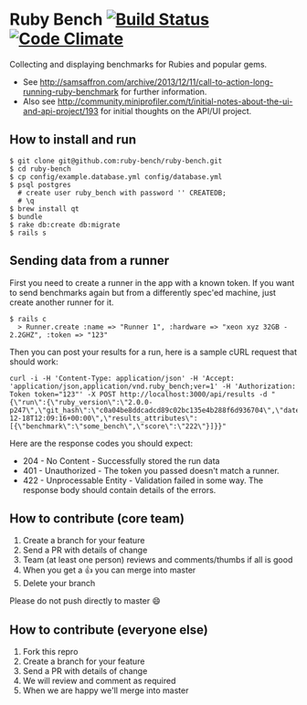 Ruby Bench [![Build Status](https://travis-ci.org/ruby-bench/ruby-bench.png?branch=master)](https://travis-ci.org/ruby-bench/ruby-bench) [![Code Climate](https://codeclimate.com/github/ruby-bench/ruby-bench.png)](https://codeclimate.com/github/ruby-bench/ruby-bench)
==========

Collecting and displaying benchmarks for Rubies and popular gems.

* See http://samsaffron.com/archive/2013/12/11/call-to-action-long-running-ruby-benchmark for further information.
* Also see http://community.miniprofiler.com/t/initial-notes-about-the-ui-and-api-project/193 for initial thoughts on the API/UI project.

How to install and run
----------------------

```
$ git clone git@github.com:ruby-bench/ruby-bench.git
$ cd ruby-bench
$ cp config/example.database.yml config/database.yml
$ psql postgres
  # create user ruby_bench with password '' CREATEDB;
  # \q
$ brew install qt
$ bundle
$ rake db:create db:migrate
$ rails s
```

Sending data from a runner
--------------------------

First you need to create a runner in the app with a known token. If you want to send benchmarks again but from a differently spec'ed machine, just create another runner for it.

```
$ rails c
  > Runner.create :name => "Runner 1", :hardware => "xeon xyz 32GB - 2.2GHZ", :token => "123"
```

Then you can post your results for a run, here is a sample cURL request that should work:

```
curl -i -H 'Content-Type: application/json' -H 'Accept: 'application/json,application/vnd.ruby_bench;ver=1' -H 'Authorization: Token token="123"' -X POST http://localhost:3000/api/results -d "{\"run\":{\"ruby_version\":\"2.0.0-p247\",\"git_hash\":\"c0a04be8ddcadcd89c02bc135e4b288f6d936704\",\"date\":\"2013-12-18T12:09:16+00:00\",\"results_attributes\":[{\"benchmark\":\"some_bench\",\"score\":\"222\"}]}}"
```

Here are the response codes you should expect:

* 204 - No Content - Successfully stored the run data
* 401 - Unauthorized - The token you passed doesn't match a runner.
* 422 - Unprocessable Entity - Validation failed in some way. The response body should contain details of the errors.

How to contribute (core team)
-----------------------------

1. Create a branch for your feature
2. Send a PR with details of change
3. Team (at least one person) reviews and comments/thumbs if all is good
4. When you get a :+1: you can merge into master
5. Delete your branch

Please do not push directly to master :smile:

How to contribute (everyone else)
---------------------------------

1. Fork this repro
2. Create a branch for your feature
3. Send a PR with details of change
4. We will review and comment as required
5. When we are happy we'll merge into master
